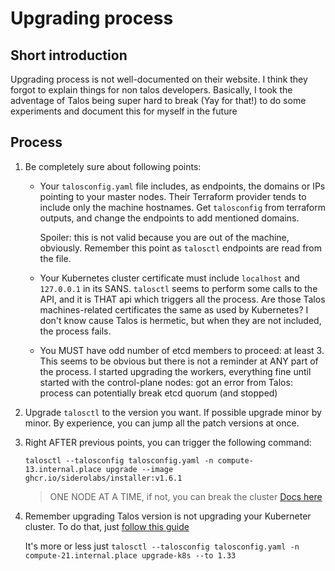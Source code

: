 # Upgrading process

## Short introduction

Upgrading process is not well-documented on their website. I think they forgot to explain things for non talos developers.
Basically, I took the adventage of Talos being super hard to break (Yay for that!) to do some experiments and document
this for myself in the future

## Process

1. Be completely sure about following points:

   * Your `talosconfig.yaml` file includes, as endpoints, the domains or IPs pointing to your master nodes.
     Their Terraform provider tends to include only the machine hostnames. Get `talosconfig` from terraform outputs, 
     and change the endpoints to add mentioned domains.

     Spoiler: this is not valid because you are out of the machine, obviously. Remember this point as `talosctl`
     endpoints are read from the file.

   * Your Kubernetes cluster certificate must include `localhost` and `127.0.0.1` in its SANS. `talosctl` seems to perform
     some calls to the API, and it is THAT api which triggers all the process. Are those Talos machines-related certificates
     the same as used by Kubernetes? I don't know cause Talos is hermetic, but when they are not included, the process fails.

   * You MUST have odd number of etcd members to proceed: at least 3. This seems to be obvious but there is not a reminder
     at ANY part of the process. I started upgrading the workers, everything fine until started with the control-plane nodes:
     got an error from Talos: process can potentially break etcd quorum (and stopped)

2. Upgrade `talosctl` to the version you want. If possible upgrade minor by minor. By experience, you can jump all the
   patch versions at once.

3. Right AFTER previous points, you can trigger the following command:

   ```console
   talosctl --talosconfig talosconfig.yaml -n compute-13.internal.place upgrade --image ghcr.io/siderolabs/installer:v1.6.1
   ```

   > ONE NODE AT A TIME, if not, you can break the cluster
   > [Docs here](https://www.talos.dev/v1.8/talos-guides/upgrading-talos/)

4. Remember upgrading Talos version is not upgrading your Kuberneter cluster. To do that, just
   [follow this guide](https://www.talos.dev/v1.8/kubernetes-guides/upgrading-kubernetes/)

   It's more or less just `talosctl --talosconfig talosconfig.yaml -n compute-21.internal.place upgrade-k8s --to 1.33`